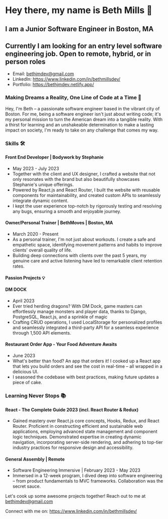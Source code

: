 <h1>Hey there, my name is Beth Mills 👋</h1>
<h2>I am a Junior Software Engineer in Boston, MA</h2>
<h2>Currently I am looking for an entry level software engineering job. Open to remote, hybrid, or in person roles</h2>

<ul>
  <li>
    Email:
    <a href="mailto:bethjmdev@gmail.com">bethjmdev@gmail.com</a>
  </li>
    <li>
    LinkedIn:
    <a href="https://www.linkedin.com/in/bethmillsdev/">https://www.linkedin.com/in/bethmillsdev/</a>
  </li>
    <li>
    Portfolio:
    <a href="https://bethjmdev.netlify.app/">https://bethjmdev.netlify.app/</a>
  </li>
</ul>

<h3>Making Dreams a Reality, One Line of Code at a Time 🚀</h3>

<p>Hey, I'm Beth – a passionate software engineer based in the vibrant city of Boston. For me, being a software
        engineer isn't just about writing code; it's my personal mission to turn the American dream into a tangible
        reality. With a thirst for learning and an unshakeable determination to make a lasting impact on society, I'm
        ready to take on any challenge that comes my way.</p>

<h3>Skills 🛠️</h3>
<h4>
  Front End Developer | Bodywork by Stephanie
</h4>
<ul>
  <li>
    May 2023 - July 2023
  </li>
    <li>
    Together with the client and UX designer, I crafted a website that not only resonates with the brand but
            also beautifully showcases Stephanie's unique offerings.
  </li>
    <li>
    Powered by React.js and React Router, I built the website with reusable components for maintainability, and
            created custom APIs to seamlessly integrate dynamic content.
  </li>
  <li>
    I kept the user experience top-notch by rigorously testing and resolving any bugs, ensuring a smooth and
            enjoyable journey.
  </li>
</ul>

<h4>
  Owner/Personal Trainer | BethMoves | Boston, MA
</h4>

<ul>
  <li>
    March 2020 - Present
  </li>
    <li>
    As a personal trainer, I'm not just about workouts. I create a safe and empathetic space, identifying
            movement patterns and habits to improve clients' overall quality of life.
  </li>
    <li>
    Building deep connections with clients over the past 5 years, my genuine care and active listening have led
            to remarkable client retention rates.
  </li>
</ul>

<h4>
  Passion Projects 💡
</h4>

<h4>
  DM DOCK
</h4>

<ul>
  <li>
    April 2023
  </li>
    <li>
    Ever tried herding dragons? With DM Dock, game masters can effortlessly manage monsters and player data,
            thanks to Django, PostgreSQL, React.js, and a sprinkle of magic
  </li>
    <li>
    Crafting CRUD operations, I used LocalStorage for personalized profiles and seamlessly integrated a
            third-party API for a seamless experience through 1,500 API elements.
  </li>
</ul>

<h4>
  Restaurant Order App - Your Food Adventure Awaits
</h4>

<ul>
  <li>
    June 2023
  </li>
    <li>
    What's better than food? An app that orders it! I cooked up a React app that lets you build orders and see
            the cost in real-time – all wrapped in a delicious UI.
  </li>
    <li>
    I seasoned the codebase with best practices, making future updates a piece of cake.
  </li>
</ul>

<h3>
  Learning Never Stops 📚
</h3>

<h4>
React - The Complete Guide 2023 (incl. React Router & Redux)
</h4>
<ul>
  <li>
    Gained mastery over React.js core concepts, Hooks, Redux, and React Router. Proficient in constructing efficient and sustainable web applications, employing advanced state management and component logic techniques. Demonstrated expertise in creating dynamic navigation, incorporating server-side rendering, and adhering to top-tier industry practices for responsive design and accessibility.
  </li>
</ul>

<h4>
  General Assembly | Remote
</h4>
<ul>
  <li>
    Software Engineering Immersive | February 2023 - May 2023
  </li>
    <li>
      Immersed in a 12-week program, I dived deep into software engineering – from product fundamentals to MVC
            frameworks. Collaboration was the secret sauce.
  </li>
</ul>


<p>
  Let's cook up some awesome projects together! Reach out to me at <a href="mailto:bethjmdev@gmail.com">bethjmdev@gmail.com</a>

  Connect with me on:
    <a href="https://www.linkedin.com/in/bethmillsdev/">https://www.linkedin.com/in/bethmillsdev/</a>
</p>
